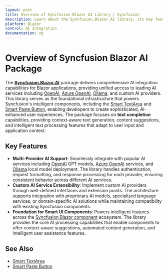 ```yaml
---
layout: post
title: Overview of Syncfusion Blazor AI Library | Syncfusion
description: Learn about the Syncfusion.Blazor.AI library, its key features, supported AI providers, and how it enables intelligent features in Blazor applications.
platform: Blazor
control: AI Integration
documentation: ug
---
```


# Overview of Syncfusion Blazor AI Package
The [**Syncfusion.Blazor.AI**](https://www.nuget.org/packages/Syncfusion.Blazor.AI) package delivers comprehensive AI integration capabilities for Blazor applications, providing unified access to leading AI services including [OpenAI](https://help.openai.com/en/articles/4936850-where-do-i-find-my-openai-api-key), [Azure OpenAI](https://learn.microsoft.com/en-us/azure/ai-services/openai/how-to/create-resource), [Ollama](https://ollama.com), and custom AI providers. This library serves as the foundational infrastructure that powers Syncfusion's intelligent components, including the [Smart TextArea](https://blazor.syncfusion.com/documentation/smart-textarea/getting-started) and [Smart Paste Button](https://blazor.syncfusion.com/documentation/smart-paste/getting-started), enabling developers to create sophisticated, AI-enhanced user experiences. The package focuses on **text completion** capabilities, providing context-aware text generation, content suggestions, and intelligent text processing features that adapt to user input and application context.

## Key Features
- **Multi-Provider AI Support**: Seamlessly integrate with popular AI services including [OpenAI](https://help.openai.com/en/articles/4936850-where-do-i-find-my-openai-api-key) GPT models, [Azure OpenAI](https://learn.microsoft.com/en-us/azure/ai-services/openai/how-to/create-resource) services, and [Ollama](https://ollama.com) local model deployment. The library handles authentication, request formatting, and response processing for each provider, ensuring consistent behavior across different AI services.
- **Custom AI Service Extensibility**: Implement custom AI providers through well-defined interfaces and extension points. The architecture supports integration with proprietary AI models, specialized language services, or domain-specific AI solutions while maintaining compatibility with existing Syncfusion components.
- **Foundation for Smart UI Components**: Powers intelligent features across the [Syncfusion Blazor component](https://blazor.syncfusion.com/demos/) ecosystem. The library provides the core AI processing capabilities that enable components to offer context-aware suggestions, automated content generation, and intelligent user assistance features.

## See Also
- [Smart TextArea](https://blazor.syncfusion.com/documentation/smart-textarea/getting-started)
- [Smart Paste Button](https://blazor.syncfusion.com/documentation/smart-paste/getting-started)